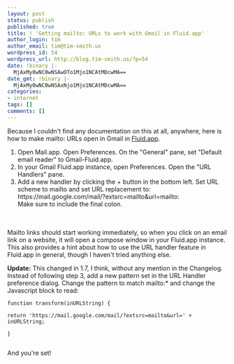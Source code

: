 ```yaml
---
layout: post
status: publish
published: true
title: ! 'Getting mailto: URLs to work with Gmail in Fluid.app'
author_login: tim
author_email: tim@tim-smith.us
wordpress_id: 54
wordpress_url: http://blog.tim-smith.us/?p=54
date: !binary |-
  MjAxMy0wNC0wNSAwOTo1Mjo1NCAtMDcwMA==
date_gmt: !binary |-
  MjAxMy0wNC0wNSAxNjo1Mjo1NCAtMDcwMA==
categories:
- internet
tags: []
comments: []
---
```

<p>Because I couldn't find any documentation on this at all, anywhere, here is how to make mailto: URLs open in Gmail in <a href="http://fluidapp.com/">Fluid.app</a>.</p>
<ol>
<li><span style="line-height: 15px;">Open Mail.app. Open Preferences. On the "General" pane, set "Default email reader" to Gmail-Fluid.app.</span></li>
<li>In your Gmail Fluid.app instance, open Preferences. Open the "URL Handlers" pane.</li>
<li>Add a new handler by clicking the + button in the bottom left. Set URL scheme to mailto and set URL replacement to:<br />
https://mail.google.com/mail/?extsrc=mailto&amp;url=mailto:<br />
Make sure to include the final colon.</li><br />
</ol><br />
Mailto links should start working immediately, so when you click on an email link on a website, it will open a compose window in your Fluid.app instance. This also provides a hint about how to use the URL handler feature in Fluid.app in general, though I haven't tried anything else.</p>
<p><strong>Update:</strong> This changed in 1.7, I think, without any mention in the Changelog. Instead of following step 3, add a new pattern set in the URL Handler preference dialog. Change the pattern to match&nbsp;mailto:* and change the Javascript block to read:</p>
<p><code>function transform(inURLString) {<br />
return 'https://mail.google.com/mail/?extsrc=mailto&amp;url=' + inURLString;<br />
}<br />
</code></p>
<p>And you're set!</p>

